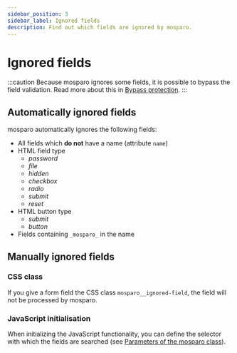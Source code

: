 ```yaml
---
sidebar_position: 3
sidebar_label: Ignored fields
description: Find out which fields are ignored by mosparo.
---
```


# Ignored fields

:::caution
Because mosparo ignores some fields, it is possible to bypass the field validation. Read more about this in [Bypass protection](bypass_protection).
:::

## Automatically ignored fields

mosparo automatically ignores the following fields:

- All fields which **do not** have a name (attribute `name`)
- HTML field type
  - _password_
  - _file_
  - _hidden_
  - _checkbox_
  - _radio_
  - _submit_
  - _reset_
- HTML button type
  - _submit_
  - _button_
- Fields containing `_mosparo_` in the name

## Manually ignored fields

### CSS class

If you give a form field the CSS class `mosparo__ignored-field`, the field will not be processed by mosparo.

### JavaScript initialisation

When initializing the JavaScript functionality, you can define the selector with which the fields are searched (see [Parameters of the mosparo class](custom/#parameters-of-the-mosparo-class)).